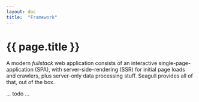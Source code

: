 ```yaml
---
layout: doc
title:  "Framework"
---
```


# {{ page.title }}

A modern *fullstack* web application consists of an interactive
single-page-application (SPA), with server-side-rendering (SSR) for
initial page loads and crawlers, plus server-only data processing stuff.
Seagull provides all of that, out of the box.

... todo ...